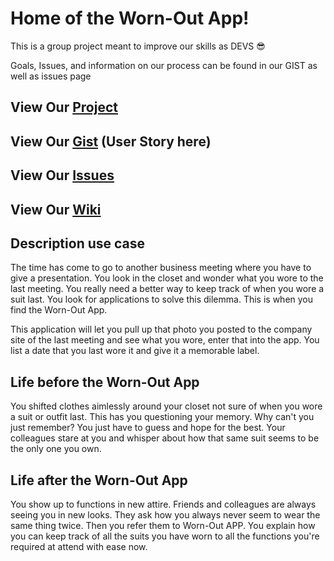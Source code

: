 # Home of the Worn-Out App!

This is a group project meant to improve our skills as DEVS 😎

Goals, Issues, and information on our process can be found in our GIST as well as issues page

## View Our [Project](https://github.com/users/FlameRender/projects/1) 
## View Our [Gist](https://gist.github.com/FlameRender/bea3fca3546f3b9422d55f65feda8669#feature-goals) (User Story here)
## View Our [Issues](https://github.com/FlameRender/worn-out/issues)
## View Our [Wiki](https://github.com/FlameRender/worn-out/wiki)

## Description use case
The time has come to go to another business meeting where you have to give a presentation. You look in the closet and wonder what you wore
to the last meeting. You really need a better way to keep track of when you wore a suit last. You look for applications to solve this dilemma.
This is when you find the Worn-Out App. 

This application will let you pull up that photo you posted to the company site of the last meeting and see what you wore, enter that into the app. 
You list a date that you last wore it and give it a memorable label. 


## Life before the Worn-Out App
You shifted clothes aimlessly around your closet not sure of when you wore a suit or outfit last.
This has you questioning your memory. Why can't you just remember? You just have to guess and hope for the best. 
Your colleagues stare at you and whisper about how that same suit seems to be the only one you own. 

## Life after the Worn-Out App
You show up to functions in new attire. Friends and colleagues are always seeing you in new looks. They ask how you always never 
seem to wear the same thing twice. Then you refer them to Worn-Out APP. You explain how you can keep track of all the suits you have worn 
to all the functions you're required at attend with ease now.



